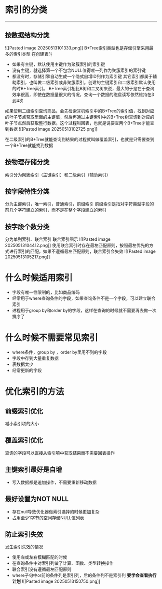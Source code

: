 # 索引的分类
****
## 按数据结构分类
![[Pasted image 20250513101333.png]]
B+Tree索引类型也是存储引擎采用最多的索引类型
在创建表时
- 如果有主键，默认使用主键作为聚簇索引的索引键
- 没有主键，就选择第一个不包含NULL值得唯一列作为聚簇索引的索引键
- 都没有时，存储引擎自动生成一个隐式自增ID列作为索引键
其它索引都属于辅助索引，也叫做二级索引或非聚簇索引。创建的主键索引和二级索引默认使用的时B+Tree索引。
B+Tree索引相比B树和二叉树来说，最大的于是在于查询效率很高，即使在数据量很大的情况，查询一个数据的磁盘读写依然维持在3到4次

如果使用二级索引查询商品，会先检索耳机索引中的B+Tree的索引值，找到对应的叶子节点获取里面的主键值，然后再通过主键索引中的B+Tree树查询到对应的叶子节点然后获取整行数据。这个过程叫回表，也就是说要查两个B+Tree才能查到数据
![[Pasted image 20250513102725.png]]

在二级索引的B+Tree就能查询到结果的过程就叫做覆盖索引，也就是只需要查到一个B+Tree就能找到数据

## 按物理存储分类
索引分为聚簇索引（主键索引）和二级索引（辅助索引）

## 按字段特性分类
分为主键索引，唯一索引，普通索引，前缀索引
前缀索引是指对字符类型字段的前几个字符建立的索引，而不是在整个字段建立的索引

## 按字段个数分类
分为单列索引、联合索引
联合索引图示
![[Pasted image 20250513104412.png]]
使用联合索引时存在最左匹配原则，按照最左优先的方式进行索引的匹配。如果不遵循最左匹配原则，联合索引会失效
![[Pasted image 20250513105217.png]]

# 什么时候适用索引
- 字段有唯一性限制的，比如商品编码
- 经常用于where查询条件的字段，如果查询条件不是一个字段，可以建立联合索引
- 进程用于group by和order by的字段，这样在查询的时候就不需要再去做一次排序了

# 什么时候不需要常见索引
- where条件，group by ，order by里用不到的字段
- 字段中存到大量重复数据
- 表数据太少
- 经常更新的字段

# 优化索引的方法
## 前缀索引优化
减小索引项的大小
## 覆盖索引优化
查询的字段可以直接从索引项中获取结果而不需要回表操作
## 主键索引最好是自增
- 写入数据都是追加操作，不需要重新移动数据
## 最好设置为NOT NULL
- 存在null导致优化器做索引选择的时候更加复杂
- 占用至少1字节的空间存储NULL值列表
## 防止索引失效
发生索引失效的情况
- 使用左或左右模糊匹配的时候
- 在查询条件中对索引列做了计算、函数、类型转换操作
- 联合索引没有遵循最左匹配原则
- where子句中or前的条件列是索引列，后的条件列不是索引列
**要学会查看执行计划**
![[Pasted image 20250513150750.png]]
